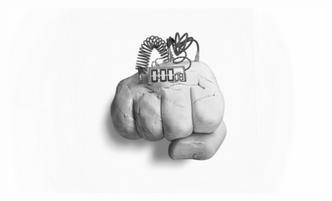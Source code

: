 
![](https://github.com/nondejus/timelock/blob/master/%E5%9B%97/%E7%94%B0/ArtBoard%20Image%20(500).jpg)
